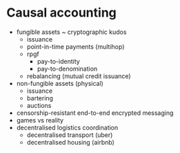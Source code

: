 # Causal accounting

- fungible assets ~ cryptographic kudos
	- issuance
	- point-in-time payments (multihop)
	- rpgf
		- pay-to-identity
		- pay-to-denomination
	- rebalancing (mutual credit issuance)
- non-fungible assets (physical)
	- issuance
	- bartering
	- auctions
- censorship-resistant end-to-end encrypted messaging
- games vs reality
- decentralised logistics coordination
	- decentralised transport (uber)
	- decentralised housing (airbnb)